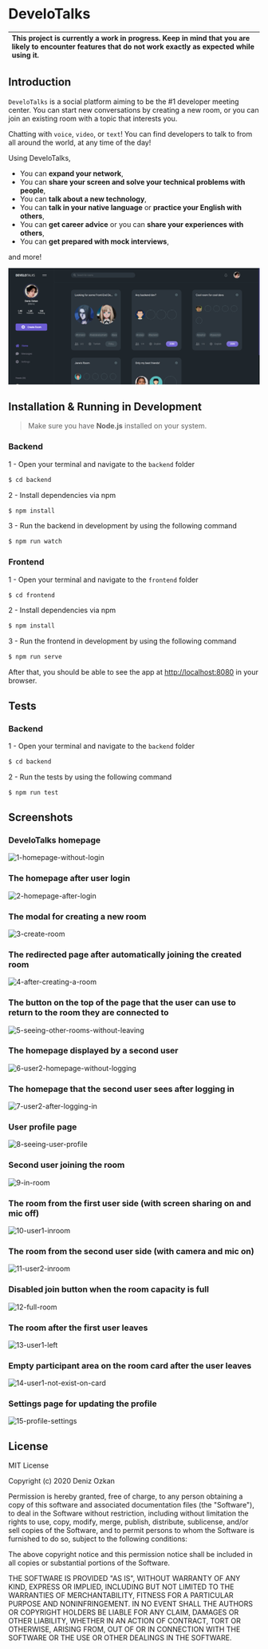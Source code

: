 # DeveloTalks

| This project is currently a work in progress. Keep in mind that you are likely to encounter features that do not work exactly as expected while using it. |
| :-------------------------------------------------------------------------------------------------------------------------------------------------------------------------------------------------------------------------------------------------------------------------------------------------------------------------------------------- |

## Introduction

`DeveloTalks` is a social platform aiming to be the #1 developer meeting center. You can start new conversations by creating a new room, or you can join an existing room with a topic that interests you.

Chatting with `voice`, `video`, or `text`! You can find developers to talk to from all around the world, at any time of the day!

Using DeveloTalks,

- You can **expand your network**,
- You can **share your screen and solve your technical problems with people**,
- You can **talk about a new technology**,
- You can **talk in your native language** or **practice your English with others**,
- You can **get career advice** or you can **share your experiences with others**,
- You can **get prepared with mock interviews**,

and more!

![Preview](./develotalks-readme.png)


## Installation & Running in Development

> Make sure you have **Node.js** installed on your system.

### Backend

1 - Open your terminal and navigate to the `backend` folder

```bash
$ cd backend
```

2 - Install dependencies via npm

```bash
$ npm install
```

3 - Run the backend in development by using the following command

```bash
$ npm run watch
```

### Frontend

1 - Open your terminal and navigate to the `frontend` folder

```bash
$ cd frontend
```

2 - Install dependencies via npm

```bash
$ npm install
```

3 - Run the frontend in development by using the following command

```bash
$ npm run serve
```

After that, you should be able to see the app at [http://localhost:8080](http://localhost:8080) in your browser.

## Tests

### Backend

1 - Open your terminal and navigate to the `backend` folder

```bash
$ cd backend
```

2 - Run the tests by using the following command

```bash
$ npm run test
```

## Screenshots

### DeveloTalks homepage
![1-homepage-without-login](https://user-images.githubusercontent.com/59365742/211544488-8f07390f-9cb0-459a-89f8-4d49cbd98e17.png)

### The homepage after user login
![2-homepage-after-login](https://user-images.githubusercontent.com/59365742/211544495-abaee624-c5a2-48eb-b788-ada627983b4d.png)

### The modal for creating a new room
![3-create-room](https://user-images.githubusercontent.com/59365742/211544501-be73d9ee-3d77-49ce-8aab-1cae418417ff.png)

### The redirected page after automatically joining the created room
![4-after-creating-a-room](https://user-images.githubusercontent.com/59365742/211544504-05d01561-5554-47c1-a0b7-aa5ae7c43892.png)

### The button on the top of the page that the user can use to return to the room they are connected to
![5-seeing-other-rooms-without-leaving](https://user-images.githubusercontent.com/59365742/211544507-1011a5d8-044a-4c16-8e6b-b892d42dc60e.png)

### The homepage displayed by a second user
![6-user2-homepage-without-logging](https://user-images.githubusercontent.com/59365742/211544508-3c08fcc9-ccf9-4c8e-a9fc-b046886cc148.png)

### The homepage that the second user sees after logging in
![7-user2-after-logging-in](https://user-images.githubusercontent.com/59365742/211544513-bde724ea-87e9-4241-aa33-804919c074b7.png)

### User profile page
![8-seeing-user-profile](https://user-images.githubusercontent.com/59365742/211544519-f3b64cf4-3436-47b0-a9ed-0d28c089d1b8.png)

### Second user joining the room
![9-in-room](https://user-images.githubusercontent.com/59365742/211544521-6004ba08-ce02-468f-af09-c03b3bdfb6ef.png)

### The room from the first user side (with screen sharing on and mic off)
![10-user1-inroom](https://user-images.githubusercontent.com/59365742/211544525-29c4bec8-d88b-4617-9b73-dc95f7f285ae.png)

### The room from the second user side (with camera and mic on)
![11-user2-inroom](https://user-images.githubusercontent.com/59365742/211544532-1349023d-b19a-4a01-9e2b-106ecd563a52.png)

### Disabled join button when the room capacity is full
![12-full-room](https://user-images.githubusercontent.com/59365742/211544539-44dab5ae-744f-4003-8aa5-1df43a5a79d6.png)

### The room after the first user leaves
![13-user1-left](https://user-images.githubusercontent.com/59365742/211544541-d614a1be-f513-4e5b-9a38-10fc5b685fe2.png)

### Empty participant area on the room card after the user leaves
![14-user1-not-exist-on-card](https://user-images.githubusercontent.com/59365742/211544545-401bfeef-502a-4e44-9ce7-382272719f35.png)

### Settings page for updating the profile
![15-profile-settings](https://user-images.githubusercontent.com/59365742/211544547-abbab773-7201-49f5-bffc-249a88d147e0.png)

## License
MIT License

Copyright (c) 2020 Deniz Ozkan

Permission is hereby granted, free of charge, to any person obtaining a copy
of this software and associated documentation files (the "Software"), to deal
in the Software without restriction, including without limitation the rights
to use, copy, modify, merge, publish, distribute, sublicense, and/or sell
copies of the Software, and to permit persons to whom the Software is
furnished to do so, subject to the following conditions:

The above copyright notice and this permission notice shall be included in all
copies or substantial portions of the Software.

THE SOFTWARE IS PROVIDED "AS IS", WITHOUT WARRANTY OF ANY KIND, EXPRESS OR
IMPLIED, INCLUDING BUT NOT LIMITED TO THE WARRANTIES OF MERCHANTABILITY,
FITNESS FOR A PARTICULAR PURPOSE AND NONINFRINGEMENT. IN NO EVENT SHALL THE
AUTHORS OR COPYRIGHT HOLDERS BE LIABLE FOR ANY CLAIM, DAMAGES OR OTHER
LIABILITY, WHETHER IN AN ACTION OF CONTRACT, TORT OR OTHERWISE, ARISING FROM,
OUT OF OR IN CONNECTION WITH THE SOFTWARE OR THE USE OR OTHER DEALINGS IN THE
SOFTWARE.
